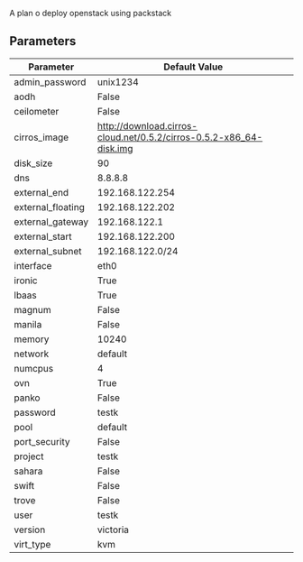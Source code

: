 A plan o deploy openstack using packstack

## Parameters

|Parameter        |Default Value                                                      |
|-----------------|-------------------------------------------------------------------|
|admin_password   |unix1234                                                           |
|aodh             |False                                                              |
|ceilometer       |False                                                              |
|cirros_image     |http://download.cirros-cloud.net/0.5.2/cirros-0.5.2-x86_64-disk.img|
|disk_size        |90                                                                 |
|dns              |8.8.8.8                                                            |
|external_end     |192.168.122.254                                                    |
|external_floating|192.168.122.202                                                    |
|external_gateway |192.168.122.1                                                      |
|external_start   |192.168.122.200                                                    |
|external_subnet  |192.168.122.0/24                                                   |
|interface        |eth0                                                               |
|ironic           |True                                                               |
|lbaas            |True                                                               |
|magnum           |False                                                              |
|manila           |False                                                              |
|memory           |10240                                                              |
|network          |default                                                            |
|numcpus          |4                                                                  |
|ovn              |True                                                               |
|panko            |False                                                              |
|password         |testk                                                              |
|pool             |default                                                            |
|port_security    |False                                                              |
|project          |testk                                                              |
|sahara           |False                                                              |
|swift            |False                                                              |
|trove            |False                                                              |
|user             |testk                                                              |
|version          |victoria                                                           |
|virt_type        |kvm                                                                |
